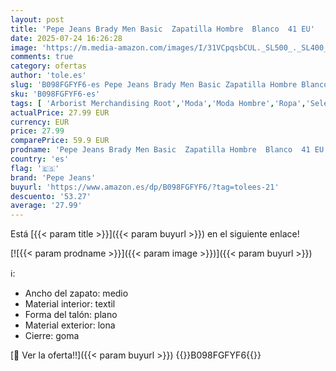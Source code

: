 ```yaml
---
layout: post
title: 'Pepe Jeans Brady Men Basic  Zapatilla Hombre  Blanco  41 EU'
date: 2025-07-24 16:26:28
image: 'https://m.media-amazon.com/images/I/31VCpqsbCUL._SL500_._SL400_.jpg'
comments: true
category: ofertas
author: 'tole.es'
slug: 'B098FGFYF6-es Pepe Jeans Brady Men Basic Zapatilla Hombre Blanco 41 EU'
sku: 'B098FGFYF6-es'
tags: [ 'Arborist Merchandising Root','Moda','Moda Hombre','Ropa','Selecciones de moda que son tendencia esta semana','Self Service','Special Features Stores','Zapatillas casual para hombre','Zapatillas deportivas y de moda para hombre','Zapatos para hombre','c8538d25-3af9-48d3-aeff-5f3ce5572a36_0','c8538d25-3af9-48d3-aeff-5f3ce5572a36_2801','c8538d25-3af9-48d3-aeff-5f3ce5572a36_3301','pepe jeans','zapatilla','🇪🇸', ]
actualPrice: 27.99 EUR
currency: EUR
price: 27.99
comparePrice: 59.9 EUR
prodname: 'Pepe Jeans Brady Men Basic  Zapatilla Hombre  Blanco  41 EU'
country: 'es'
flag: '🇪🇸'
brand: 'Pepe Jeans'
buyurl: 'https://www.amazon.es/dp/B098FGFYF6/?tag=tolees-21'
descuento: '53.27'
average: '27.99'
---
```


Está [{{< param title >}}]({{< param buyurl >}}) en el siguiente enlace!

[![{{< param prodname >}}]({{< param image >}})]({{< param buyurl >}})

ℹ️:

- Ancho del zapato: medio
- Material interior: textil
- Forma del talón: plano
- Material exterior: lona
- Cierre: goma

[🛒 Ver la oferta!!]({{< param buyurl >}})
{{<world>}}B098FGFYF6{{</world>}}
